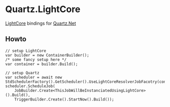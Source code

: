 Quartz.LightCore
================

[LightCore](https://github.com/JuergenGutsch/LightCore) bindings for [Quartz.Net](https://www.quartz-scheduler.net/)

Howto
-----
    
	// setup LightCore
    var builder = new ContainerBuilder();
    /* some fancy setup here */
    var container = builder.Build();

	// setup Quartz
	var scheduler = await new StdSchedulerFactory().GetScheduler().UseLightCoreResolverJobFacotry(container);
	scheduler.ScheduleJob(
        JobBuilder.Create<ThisJobWillBeInstanciatedUsingLightCore>().Build(),
        TriggerBuilder.Create().StartNow().Build());
	

